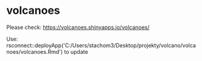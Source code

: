 # volcanoes

Please check:  https://volcanoes.shinyapps.io/volcanoes/

Use: rsconnect::deployApp('C:/Users/stachom3/Desktop/projekty/volcano/volcanoes/volcanoes.Rmd')
to update
